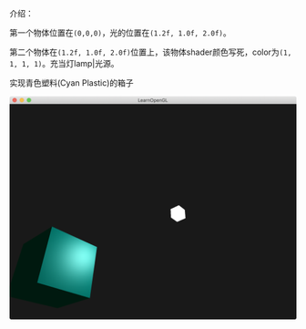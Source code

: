 介绍：

第一个物体位置在`(0,0,0)`，光的位置在`(1.2f, 1.0f, 2.0f)`。

第二个物体在`(1.2f, 1.0f, 2.0f)`位置上，该物体shader颜色写死，color为`(1, 1, 1, 1)`。充当灯lamp|光源。



实现青色塑料(Cyan Plastic)的箱子



![image-20190222160419000](result.jpg)